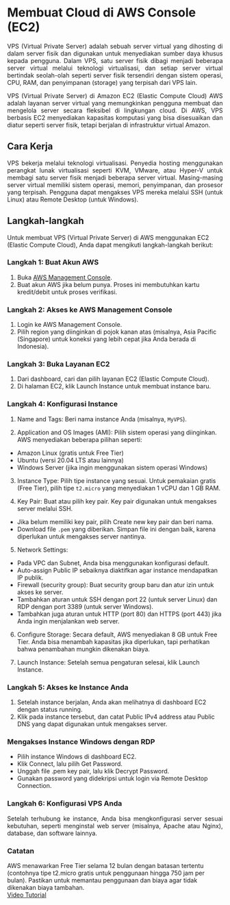# Membuat Cloud di AWS Console (EC2)
<div align="justify">
VPS (Virtual Private Server) adalah sebuah server virtual yang dihosting di dalam server fisik dan digunakan untuk menyediakan sumber daya khusus kepada pengguna. Dalam VPS, satu server fisik dibagi menjadi beberapa server virtual melalui teknologi virtualisasi, dan setiap server virtual bertindak seolah-olah seperti server fisik tersendiri dengan sistem operasi, CPU, RAM, dan penyimpanan (storage) yang terpisah dari VPS lain.

VPS (Virtual Private Server) di Amazon EC2 (Elastic Compute Cloud) AWS adalah layanan server virtual yang memungkinkan pengguna membuat dan mengelola server secara fleksibel di lingkungan cloud. Di AWS, VPS berbasis EC2 menyediakan kapasitas komputasi yang bisa disesuaikan dan diatur seperti server fisik, tetapi berjalan di infrastruktur virtual Amazon.
</div>

## Cara Kerja
<div align="justify">
VPS bekerja melalui teknologi virtualisasi. Penyedia hosting menggunakan perangkat lunak virtualisasi seperti KVM, VMware, atau Hyper-V untuk membagi satu server fisik menjadi beberapa server virtual. Masing-masing server virtual memiliki sistem operasi, memori, penyimpanan, dan prosesor yang terpisah. Pengguna dapat mengakses VPS mereka melalui SSH (untuk Linux) atau Remote Desktop (untuk Windows).
</div>


## Langkah-langkah
Untuk membuat VPS (Virtual Private Server) di AWS menggunakan EC2 (Elastic Compute Cloud), Anda dapat mengikuti langkah-langkah berikut:<br>

### Langkah 1: Buat Akun AWS
1. Buka [AWS Management Console](https://aws.amazon.com/console/).
2. Buat akun AWS jika belum punya. Proses ini     membutuhkan kartu kredit/debit untuk proses verifikasi.

### Langkah 2: Akses ke AWS Management Console
1. Login ke AWS Management Console.
2. Pilih region yang diinginkan di pojok kanan atas (misalnya, Asia Pacific (Singapore) untuk koneksi yang lebih cepat jika Anda berada di Indonesia).

### Langkah 3: Buka Layanan EC2
1. Dari dashboard, cari dan pilih layanan EC2 (Elastic Compute Cloud).
2. Di halaman EC2, klik Launch Instance untuk membuat instance baru.

### Langkah 4: Konfigurasi Instance
1. Name and Tags: Beri nama instance Anda (misalnya, `MyVPS`).

2. Application and OS Images (AMI): Pilih sistem operasi yang diinginkan. AWS menyediakan beberapa pilihan seperti:
- Amazon Linux (gratis untuk Free Tier)
- Ubuntu (versi 20.04 LTS atau lainnya)
- Windows Server (jika ingin menggunakan sistem operasi Windows)
3. Instance Type: Pilih tipe instance yang sesuai. Untuk pemakaian gratis (Free Tier), pilih tipe `t2.micro` yang menyediakan 1 vCPU dan 1 GB RAM.

4. Key Pair: Buat atau pilih key pair. Key pair digunakan untuk mengakses server melalui SSH.
- Jika belum memiliki key pair, pilih Create new key pair dan beri nama.
- Download file `.pem` yang diberikan. Simpan file ini dengan baik, karena diperlukan untuk mengakses server nantinya.
5. Network Settings:
- Pada VPC dan Subnet, Anda bisa menggunakan konfigurasi default.
- Auto-assign Public IP sebaiknya diaktifkan agar instance mendapatkan IP publik.
- Firewall (security group): Buat security group baru dan atur izin untuk akses ke server.
- Tambahkan aturan untuk SSH dengan port 22 (untuk server Linux) dan RDP dengan port 3389 (untuk server Windows).
- Tambahkan juga aturan untuk HTTP (port 80) dan HTTPS (port 443) jika Anda ingin menjalankan web server.
6. Configure Storage: Secara default, AWS menyediakan 8 GB untuk Free Tier. Anda bisa menambah kapasitas jika diperlukan, tapi perhatikan bahwa penambahan mungkin dikenakan biaya.

7. Launch Instance: Setelah semua pengaturan selesai, klik Launch Instance.

### Langkah 5: Akses ke Instance Anda
1. Setelah instance berjalan, Anda akan melihatnya di dashboard EC2 dengan status running.
2. Klik pada instance tersebut, dan catat Public IPv4 address atau Public DNS yang dapat digunakan untuk mengakses server.
 ### Mengakses Instance Windows dengan RDP
- Pilih instance Windows di dashboard EC2.
- Klik Connect, lalu pilih Get Password.
- Unggah file .pem key pair, lalu klik Decrypt Password.
- Gunakan password yang didekripsi untuk login via Remote Desktop Connection.

### Langkah 6: Konfigurasi VPS Anda
<div align="justify">
Setelah terhubung ke instance, Anda bisa mengkonfigurasi server sesuai kebutuhan, seperti menginstal web server (misalnya, Apache atau Nginx), database, dan software lainnya.</div>

### Catatan
AWS menawarkan Free Tier selama 12 bulan dengan batasan tertentu (contohnya tipe t2.micro gratis untuk penggunaan hingga 750 jam per bulan). Pastikan untuk memantau penggunaan dan biaya agar tidak dikenakan biaya tambahan.<br>
 [Video Tutorial](https://youtu.be/jtG4zT5bGXA?si=vrAjOelVXwAc4a1R)
